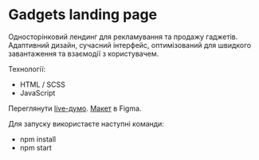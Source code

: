 # Gadgets landing page

Односторінковий лендинг для рекламування та продажу гаджетів. Адаптивний дизайн, сучасний інтерфейс, оптимізований для швидкого завантаження та взаємодії з користувачем.

Технології:
   - HTML / SCSS
   - JavaScript

Переглянути [live-думо](https://hryhoriikorsun.github.io/gadgets_landing-page/). [Макет](https://www.figma.com/design/DtkQmQ797hk0nI4KfMi2Uq/BOSE-New-Version?node-id=6817-212&t=vzQlJMgr92ACpcwL-0) в Figma.

Для запуску використаєте наступні команди:
  - npm install
  - npm start
